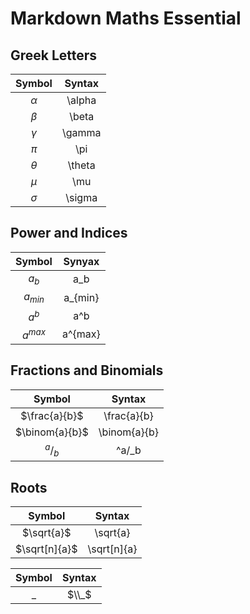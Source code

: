 # Markdown Maths Essential

## Greek Letters

|  Symbol  | Syntax |
| :------: | :----: |
| $\alpha$ | \alpha |
| $\beta$  | \beta  |
| $\gamma$ | \gamma |
|  $\pi$   |  \pi   |
| $\theta$ | \theta |
|  $\mu$   |  \mu   |
| $\sigma$ | \sigma |

## Power and Indices

|  Symbol   | Synyax  |
| :-------: | :-----: |
|   $a_b$   |   a_b   |
| $a_{min}$ | a_{min} |
|   $a^b$   |   a^b   |
| $a^{max}$ | a^{max} |

## Fractions and Binomials

|     Symbol     |    Syntax    |
| :------------: | :----------: |
| $\frac{a}{b}$  | \frac{a}{b}  |
| $\binom{a}{b}$ | \binom{a}{b} |
|    $^a/_b$     |    ^a/_b     |

## Roots

|    Symbol     |   Syntax    |
| :-----------: | :---------: |
|  $\sqrt{a}$   |  \sqrt{a}   |
| $\sqrt[n]{a}$ | \sqrt[n]{a} |


| Symbol | Syntax |
| :----: | :----: |
|   _    | $\\_$  |

